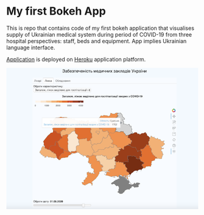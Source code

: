 # My first Bokeh App
This is repo that contains code of my first bokeh application that visualises 
supply of Ukrainian medical system during period of COVID-19 from three hospital perspectives: 
staff, beds and equipment. App implies Ukrainian language interface.

[Application](https://supply-ukr-hospitals.herokuapp.com/ukr_supply) is deployed on [Heroku](https://www.heroku.com/) application platform.

![Application screen](ukr_supply/data/app_screen.png?raw=true "Application screen")

